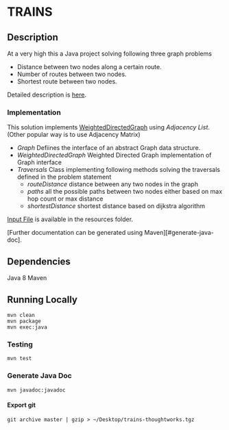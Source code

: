 # TRAINS

## Description

At a very high this a Java project solving following three graph problems
- Distance between two nodes along a certain route.
- Number of routes between two nodes.
- Shortest route between two nodes.

Detailed description is [here][0].

### Implementation

This solution implements [WeightedDirectedGraph][2] using *Adjacency List*. (Other popular way is to use Adjacency Matrix) 

- *Graph*  Defiines the interface of an abstract Graph data structure.
- *WeightedDirectedGraph*  Weighted Directed Graph implementation of Graph interface
- *Traversals*  Class implementing following methods solving the traversals defined in the problem statement
    - *routeDistance* distance between any two nodes in the graph
    - *paths* all the possible paths between two nodes either based on max hop count or max distance
    - *shortestDistance*  shortest distance based on dijkstra algorithm
    
[Input File][1] is available in the resources folder.

[Further documentation can be generated using Maven][#generate-java-doc].

## Dependencies
Java 8
Maven

## Running Locally
```
mvn clean
mvn package
mvn exec:java

```

### Testing
```
mvn test
```

### Generate Java Doc
```
mvn javadoc:javadoc
```

#### Export git
```
git archive master | gzip > ~/Desktop/trains-thoughtworks.tgz
```




[0]: ./problem.md
[1]: ./src/main/java/com/vivekaditya/trains/GraphRepresentation.java
[2]: ./src/main/java/com/vivekaditya/trains/WeightedDirectedGraph.java

